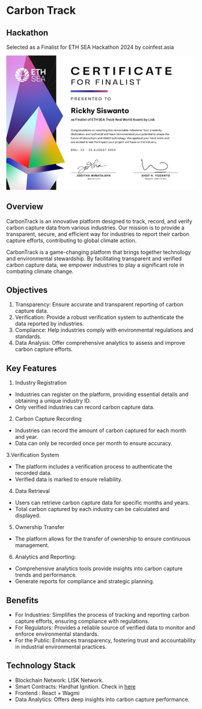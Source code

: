 # Carbon Track

## Hackathon
Selected as a Finalist for ETH SEA Hackathon 2024 by coinfest.asia

![Certifcate](./public/Rickhy%20Siswanto_page-0001.jpg "a title")

## Overview

CarbonTrack is an innovative platform designed to track, record, and verify carbon capture data from various industries. Our mission is to provide a transparent, secure, and efficient way for industries to report their carbon capture efforts, contributing to global climate action. 

CarbonTrack is a game-changing platform that brings together technology and environmental stewardship. By facilitating transparent and verified carbon capture data, we empower industries to play a significant role in combating climate change. 

## Objectives

1. Transparency: Ensure accurate and transparent reporting of carbon capture data.
2. Verification: Provide a robust verification system to authenticate the data reported by industries.
3. Compliance: Help industries comply with environmental regulations and standards.
4. Data Analysis: Offer comprehensive analytics to assess and improve carbon capture efforts.

## Key Features

1. Industry Registration
- Industries can register on the platform, providing essential details and obtaining a unique industry ID.
- Only verified industries can record carbon capture data.

2. Carbon Capture Recording
- Industries can record the amount of carbon captured for each month and year.
- Data can only be recorded once per month to ensure accuracy.

3.Verification System
- The platform includes a verification process to authenticate the recorded data.
- Verified data is marked to ensure reliability.

4. Data Retrieval
- Users can retrieve carbon capture data for specific months and years.
- Total carbon captured by each industry can be calculated and displayed.

5. Ownership Transfer
- The platform allows for the transfer of ownership to ensure continuous management.

6. Analytics and Reporting:
- Comprehensive analytics tools provide insights into carbon capture trends and performance.
- Generate reports for compliance and strategic planning.

## Benefits

- For Industries: Simplifies the process of tracking and reporting carbon capture efforts, ensuring compliance with regulations.
- For Regulators: Provides a reliable source of verified data to monitor and enforce environmental standards.
- For the Public: Enhances transparency, fostering trust and accountability in industrial environmental practices.

## Technology Stack

- Blockchain Network: LISK Network. 
- Smart Contracts: Hardhat Ignition. Check in [here](contract/README.md)
- Frontend : React + Wagmi
- Data Analytics: Offers deep insights into carbon capture performance.
